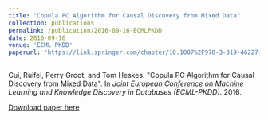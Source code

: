 ```yaml
---
title: "Copula PC Algorithm for Causal Discovery from Mixed Data"
collection: publications
permalink: /publication/2016-09-16-ECMLPKDD
date: 2016-09-16
venue: 'ECML-PKDD'
paperurl: 'https://link.springer.com/chapter/10.1007%2F978-3-319-46227-1_24'
---
```


Cui, Ruifei, Perry Groot, and Tom Heskes. "Copula PC Algorithm for Causal Discovery from Mixed Data". In <i>Joint European Conference on Machine Learning and Knowledge Discovery in Databases (ECML-PKDD)</i>. 2016.

[Download paper here](https://link.springer.com/chapter/10.1007%2F978-3-319-46227-1_24)

